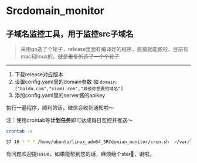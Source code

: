 # Srcdomain_monitor 
## 子域名监控工具，用于监控src子域名
> 采用go造了个轮子，release里面有编译好的程序，直接就能跑啦，目前有mac和linux的。~~就是重复的造了一个个轮子~~
---

1. 下载release对应版本
2. 设置config.yaml里的domain参数 
如 
`domain: ["baidu.com","xiami.com","其他你想要的域名"] `
3. 添加config.yaml里的server酱的apikey

执行一遍程序，顺利的话，微信会收到通知啦～

注：使用crontab等**计划任务**即可达成每日监控并推送～ 
```bash 
crontab -e 

37 10 * * * /home/ubuntu/linux_adm64_SRCdomian_monitor/cron.sh  >/var/log/cron.log 2>&1
```

有问题欢迎提issue，如果能帮到您的话，麻烦给个star🌟，谢啦。
